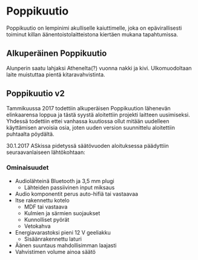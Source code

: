 # Poppikuutio

Poppikuutio on lempinimi akulliselle kaiuttimelle, joka on epävirallisesti toiminut killan äänentoistolaitteistona kiertäen mukana tapahtumissa.

## Alkuperäinen Poppikuutio

Alunperin saatu lahjaksi Athenelta(?) vuonna nakki ja kivi. Ulkomuodoltaan laite muistuttaa pientä kitaravahvistinta.


## Poppikuutio v2

Tammikuussa 2017 todettiin alkuperäisen Poppikuution lähenevän elinkaarensa loppua ja tästä syystä aloitettiin projekti laitteen uusimiseksi. Yhdessä todettiin ettei vanhassa kuutiossa ollut mitään uudelleen käyttämisen arvoisia osia, joten uuden version suunnittelu aloitettiin puhtaalta pöydältä.

30.1.2017 ASkissa pidetyssä säätövuoden aloituksessa päädyttiin seuraavanlaiseen lähtökohtaan:

### Ominaisuudet
- Audiolähteinä Bluetooth ja 3,5 mm plugi
    - Lähteiden passiivinen input miksaus
- Audio komponentit perus auto-hifiä tai vastaavaa
- Itse rakennettu kotelo
    - MDF tai vastaava
    - Kulmien ja särmien suojaukset
    - Kunnolliset pyörät
    - Vetokahva
- Energiavarastoksi pieni 12 V geeliakku
    - Sisäänrakennettu laturi
- Äänen suuntaus mahdollisimman laajasti
- Vahvistimen volume ainoa säätö
